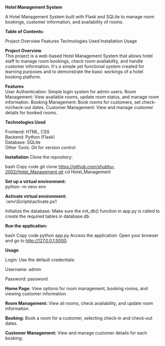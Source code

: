**Hotel Management System**

A Hotel Management System built with Flask and SQLite to manage room bookings, customer information, and availability of rooms.

**Table of Contents:**

Project Overview
Features
Technologies Used
Installation
Usage

**Project Overview**  
This project is a web-based Hotel Management System that allows hotel staff to manage room bookings, check room availability, and handle customer information. It's a simple yet functional system created for learning purposes and to demonstrate the basic workings of a hotel booking platform.

**Features**  
User Authentication: Simple login system for admin users.
Room Management: View available rooms, update room status, and manage room information.
Booking Management: Book rooms for customers, set check-in/check-out dates.
Customer Management: View and manage customer details for booked rooms.

**Technologies Used**  

Frontend: HTML, CSS  
Backend: Python (Flask)  
Database: SQLite  
Other Tools: Git for version control  

**Installation**
Clone the repository:

bash
Copy code
git clone https://github.com/shubhu-2002/Hotel_Management.git
cd Hotel_Management

**Set up a virtual environment:**  
python -m venv env  

**Activate virtual environment:**  
.\env\Scripts\activate.ps1

Initialize the database: Make sure the init_db() function in app.py is called to create the required tables in database.db.

**Run the application:**

bash
Copy code
python app.py
Access the application: Open your browser and go to http://127.0.0.1:5000.

**Usage**  

Login: Use the default credentials:

Username: admin  

Password: password  

**Home Page:** View options for room management, booking rooms, and viewing customer information.

**Room Management:** View all rooms, check availability, and update room information.

**Booking:** Book a room for a customer, selecting check-in and check-out dates.

**Customer Management:** View and manage customer details for each booking.
